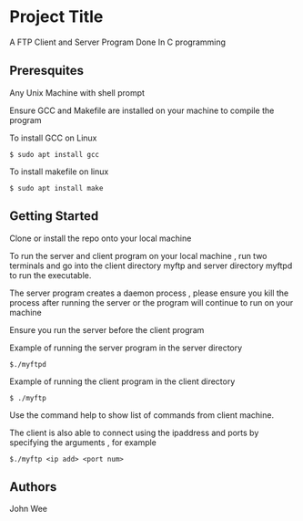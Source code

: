 # Project Title
A FTP Client and Server Program Done In C programming

## Preresquites
Any Unix Machine with shell prompt 

Ensure GCC and Makefile are installed on your machine to compile the program

To install GCC on Linux
```
$ sudo apt install gcc
```

To install makefile on linux
```
$ sudo apt install make
```

## Getting Started
Clone or install the repo onto your local machine

To run the server and client program on your local machine , run two terminals and go into the client directory myftp and server directory myftpd to run the executable.

The server program creates a daemon process , please ensure you kill the process after running the server or the program will continue to run on your machine

Ensure you run the server before the client program

Example of running the server program in the server directory

```
$./myftpd
```

Example of running the client program in the client directory

```
$ ./myftp
```

Use the command help to show list of commands from client machine. 


The client is also able to connect using the ipaddress and ports by specifying the arguments , for example

```
$./myftp <ip add> <port num>
```

## Authors
John Wee


